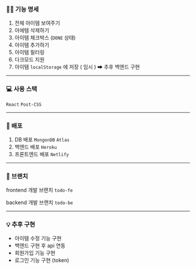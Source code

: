 ### ✍🏻 기능 명세

1. 전체 아이템 보여주기
2. 아에템 삭제하기
3. 아이템 체크박스 (`DONE` 상태)
4. 아이템 추가하기
5. 아이템 필터링
6. 다크모드 지원
7. 아이템 `localStorage` 에 저장 ( 임시 ) ➡ 추후 백엔드 구현

---

### 💻 사용 스택

`React` `Post-CSS`

---

### 🎨 배포

1. DB 배포 `MongonDB` `Atlas`
2. 백엔드 배포 `Heroku`
3. 프론트엔드 배포 `Netlify`

---

### 🌿 브랜치

frontend 개발 브랜치 `todo-fe`

backend 개발 브랜치 `todo-be`

---

### 💡 추후 구현

- 아이템 수정 기능 구현
- 백엔드 구현 후 api 연동
- 회원가입 기능 구현
- 로그인 기능 구현 (token)
